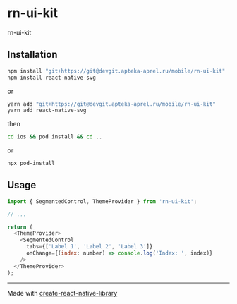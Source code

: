 # rn-ui-kit

rn-ui-kit

## Installation

```sh
npm install "git+https://git@devgit.apteka-aprel.ru/mobile/rn-ui-kit"
npm install react-native-svg
```

or

```sh
yarn add "git+https://git@devgit.apteka-aprel.ru/mobile/rn-ui-kit"
yarn add react-native-svg
```

then

```sh
cd ios && pod install && cd ..
```

or

```sh
npx pod-install
```

## Usage

```js
import { SegmentedControl, ThemeProvider } from 'rn-ui-kit';

// ...

return (
  <ThemeProvider>
    <SegmentedControl
      tabs={['Label 1', 'Label 2', 'Label 3']}
      onChange={(index: number) => console.log('Index: ', index)}
    />
  </ThemeProvider>
);
```

---

Made with [create-react-native-library](https://github.com/callstack/react-native-builder-bob)
